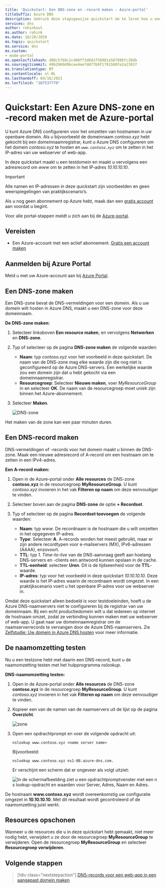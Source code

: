 ```yaml
---
title: 'Quickstart: Een DNS-zone en -record maken - Azure-portal'
titleSuffix: Azure DNS
description: Gebruik deze stapsgewijze quickstart om te leren hoe u een Azure DNS-zone en -record maakt met behulp van de Azure-portal.
services: dns
author: rohinkoul
ms.author: rohink
ms.date: 10/20/2020
ms.topic: quickstart
ms.service: dns
ms.custom:
- mode-portal
ms.openlocfilehash: d08c5768c2c400ff3d842f58081a58708bfc28db
ms.sourcegitcommit: 49b2069d9bcee4ee7dd77b9f1791588fe2a23937
ms.translationtype: MT
ms.contentlocale: nl-NL
ms.lasthandoff: 04/16/2021
ms.locfileid: "107537770"
---
```

# <a name="quickstart-create-an-azure-dns-zone-and-record-using-the-azure-portal"></a>Quickstart: Een Azure DNS-zone en -record maken met de Azure-portal

U kunt Azure DNS configureren voor het omzetten van hostnamen in uw openbare domein. Als u bijvoorbeeld de domeinnaam *contoso.xyz* hebt gekocht bij een domeinnaamregistrar, kunt u Azure DNS configureren om het domein *contoso.xyz* te hosten en *`www.contoso.xyz`* om te zetten in het IP-adres van uw webserver of web-app.

In deze quickstart maakt u een testdomein en maakt u vervolgens een adresrecord om *www* om te zetten in het IP-adres *10.10.10.10*.

>[!IMPORTANT]
>Alle namen en IP-adressen in deze quickstart zijn voorbeelden en geen weerspiegelingen van praktijkscenario’s.

<!---
You can also perform these steps using [Azure PowerShell](dns-getstarted-powershell.md) or the cross-platform [Azure CLI](dns-getstarted-cli.md).
--->

Als u nog geen abonnement op Azure hebt, maak dan een [gratis account](https://azure.microsoft.com/free/?WT.mc_id=A261C142F) aan voordat u begint.

Voor alle portal-stappen meldt u zich aan bij de [Azure-portal](https://portal.azure.com).

## <a name="prerequisites"></a>Vereisten

- Een Azure-account met een actief abonnement. [Gratis een account maken](https://azure.microsoft.com/free/?WT.mc_id=A261C142F)

## <a name="sign-in-to-the-azure-portal"></a>Aanmelden bij Azure Portal

Meld u met uw Azure-account aan bij [Azure Portal](https://portal.azure.com).

## <a name="create-a-dns-zone"></a>Een DNS-zone maken

Een DNS-zone bevat de DNS-vermeldingen voor een domein. Als u uw domein wilt hosten in Azure DNS, maakt u een DNS-zone voor deze domeinnaam. 

**De DNS-zone maken:**

1. Selecteer linksboven **Een resource maken**, en vervolgens **Netwerken** en **DNS-zone**.

1. Typ of selecteer op de pagina **DNS-zone maken** de volgende waarden:

   - **Naam**: typ *contoso.xyz* voor het voorbeeld in deze quickstart. De naam van de DNS-zone mag elke waarde zijn die nog niet is geconfigureerd op de Azure DNS-servers. Een werkelijke waarde zou een domein zijn dat u hebt gekocht via een domeinnaamregistrar.
   - **Resourcegroep**: Selecteer **Nieuwe maken**, voer *MyResourceGroup* in en selecteer **OK**. De naam van de resourcegroep moet uniek zijn binnen het Azure-abonnement. 

1. Selecteer **Maken**.

   ![DNS-zone](./media/dns-getstarted-portal/openzone650.png)

Het maken van de zone kan een paar minuten duren.

## <a name="create-a-dns-record"></a>Een DNS-record maken

DNS-vermeldingen of -records voor het domein maakt u binnen de DNS-zone. Maak een nieuwe adresrecord of A-record om een hostnaam om te zetten in een IPv4-adres.

**Een A-record maken:**

1. Open in de Azure-portal onder **Alle resources** de DNS-zone **contoso.xyz** in de resourcegroep **MyResourceGroup**. U kunt *contoso.xyz* invoeren in het vak **Filteren op naam** om deze eenvoudiger te vinden.

1. Selecteer boven aan de pagina **DNS-zone** de optie **+ Recordset**.

1. Typ of selecteer op de pagina **Recordset toevoegen** de volgende waarden:

   - **Naam**: typ *www*. De recordnaam is de hostnaam die u wilt omzetten in het opgegeven IP-adres.
   - **Type**: Selecteer **A**. A-records worden het meest gebruikt, maar er zijn andere recordtypen voor e-mailservers (MX), IPv6-adressen (AAAA), enzovoort. 
   - **TTL**: typ *1*. *Time-to-live* van de DNS-aanvraag geeft aan hoelang DNS-servers en -clients een antwoord kunnen opslaan in de cache.
   - **TTL-eenheid**: selecteer **Uren**. Dit is de tijdseenheid voor de **TTL**-waarde. 
   - **IP-adres**: typ voor het voorbeeld in deze quickstart *10.10.10.10*. Deze waarde is het IP-adres waarin de recordnaam wordt omgezet. In een praktijkscenario voert u het openbare IP-adres voor uw webserver in.

Omdat deze quickstart alleen bedoeld is voor testdoeleinden, hoeft u de Azure DNS-naamservers niet te configureren bij de registrar van uw domeinnaam. Bij een echt productiedomein wilt u dat iedereen op internet de hostnaam omzet, zodat ze verbinding kunnen maken met uw webserver of web-app. U gaat naar uw domeinnaamregistrar om de naamserverrecords te vervangen door de Azure DNS-naamservers. Zie [Zelfstudie: Uw domein in Azure DNS hosten](dns-delegate-domain-azure-dns.md#delegate-the-domain) voor meer informatie.

## <a name="test-the-name-resolution"></a>De naamomzetting testen

Nu u een testzone hebt met daarin een DNS-record, kunt u de naamomzetting testen met het hulpprogramma *nslookup*. 

**DNS-naamomzetting testen:**

1. Open in de Azure-portal onder **Alle resources** de DNS-zone **contoso.xyz** in de resourcegroep **MyResourceGroup**. U kunt *contoso.xyz* invoeren in het vak **Filteren op naam** om deze eenvoudiger te vinden.

1. Kopieer een van de namen van de naamservers uit de lijst op de pagina **Overzicht**. 

   ![zone](./media/dns-getstarted-portal/viewzonens500.png)

1. Open een opdrachtprompt en voer de volgende opdracht uit:

   ```
   nslookup www.contoso.xyz <name server name>
   ```

   Bijvoorbeeld:

   ```
   nslookup www.contoso.xyz ns1-08.azure-dns.com.
   ```

   Er verschijnt een scherm dat er ongeveer als volgt uitziet:

   ![In de schermafbeelding ziet u een opdrachtpromptvenster met een n s lookup-opdracht en waarden voor Server, Adres, Naam en Adres.](media/dns-getstarted-portal/nslookup.PNG)

De hostnaam **www\.contoso.xyz** wordt overeenkomstig uw configuratie omgezet in **10.10.10.10**. Met dit resultaat wordt gecontroleerd of de naamomzetting juist werkt. 

## <a name="clean-up-resources"></a>Resources opschonen

Wanneer u de resources die u in deze quickstart hebt gemaakt, niet meer nodig hebt, verwijdert u ze door de resourcegroep **MyResourceGroup** te verwijderen. Open de resourcegroep **MyResourceGroup** en selecteer **Resourcegroep verwijderen**.

## <a name="next-steps"></a>Volgende stappen

> [!div class="nextstepaction"]
> [DNS-records voor een web-app in een aangepast domein maken](./dns-web-sites-custom-domain.md)
